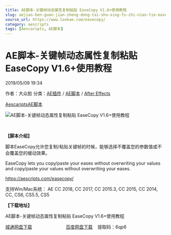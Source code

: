 ```yaml
---
title: AE脚本-关键帧动态属性复制粘贴 EaseCopy V1.6+使用教程
slug: aejiao-ben-guan-jian-zheng-dong-tai-shu-xing-fu-zhi-nian-tie-easecopy-v1-6-shi-yong-jiao-cheng
source_url: https://www.lookae.com/easecopy/
category: aescripts
tags: [Aescaripts, AE脚本]
---
```

# AE脚本-关键帧动态属性复制粘贴 EaseCopy V1.6+使用教程

2019/05/09 19:34

作者：大众脸
分类：[AE插件](https://www.lookae.com/after-effects/aechajian/) / [AE脚本](https://www.lookae.com/after-effects/aescripts/) / [After Effects](https://www.lookae.com/after-effects/)

[Aescaripts](https://www.lookae.com/tag/aescaripts/)[AE脚本](https://www.lookae.com/tag/ae%e8%84%9a%e6%9c%ac/)

![AE脚本-关键帧动态属性复制粘贴 EaseCopy V1.6+使用教程](https://www.lookae.com/wp-content/uploads/2019/05/EaseCopy.jpg "AE脚本-关键帧动态属性复制粘贴 EaseCopy V1.6+使用教程-LookAE.com")

﻿

**【脚本介绍】**

脚本EaseCopy允许您复制/粘贴关键帧的时候，能够选择不覆盖您的参数值或不会覆盖您的缓动效果。

EaseCopy lets you copy/paste your eases without overwriting your values and copy/paste your values without overwriting your eases.

https://aescripts.com/easecopy/

支持Win/Mac系统： AE CC 2018, CC 2017, CC 2015.3, CC 2015, CC 2014, CC, CS6, CS5.5, CS5

**【下载地址】**

AE脚本-关键帧动态属性复制粘贴 EaseCopy V1.6+使用教程

[城通网盘下载](https://lookae.ctfile.com/fs/680462-373528579)                           [百度网盘下载](https://pan.baidu.com/s/1p3w9LJAl5IYhQKIZJqqfjw)    提取码：6qp6
